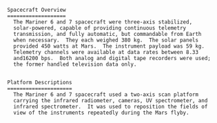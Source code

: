 
 
 
    Spacecraft Overview
    ===================
      The Mariner 6 and 7 spacecraft were three-axis stabilized,
      solar-powered, capable of providing continuous telemetry
      transmission, and fully automatic, but commandable from Earth
      when necessary.  They each weighed 380 kg.  The solar panels
      provided 450 watts at Mars.  The instrument payload was 59 kg.
      Telemetry channels were available at data rates between 8.33
      and16200 bps.  Both analog and digital tape recorders were used;
      the former handled television data only.
 
 
    Platform Descriptions
    =====================
      The Mariner 6 and 7 spacecraft used a two-axis scan platform
      carrying the infrared radiometer, cameras, UV spectrometer, and
      infrared spectrometer.  It was used to reposition the fields of
      view of the instruments repeatedly during the Mars flyby.
 

        